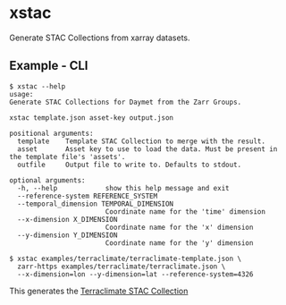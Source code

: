 # xstac

Generate STAC Collections from xarray datasets.

## Example - CLI

```console
$ xstac --help
usage:
Generate STAC Collections for Daymet from the Zarr Groups.

xstac template.json asset-key output.json

positional arguments:
  template    Template STAC Collection to merge with the result.
  asset       Asset key to use to load the data. Must be present in the template file's 'assets'.
  outfile     Output file to write to. Defaults to stdout.

optional arguments:
  -h, --help            show this help message and exit
  --reference-system REFERENCE_SYSTEM
  --temporal_dimension TEMPORAL_DIMENSION
                        Coordinate name for the 'time' dimension
  --x-dimension X_DIMENSION
                        Coordinate name for the 'x' dimension
  --y-dimension Y_DIMENSION
                        Coordinate name for the 'y' dimension

$ xstac examples/terraclimate/terraclimate-template.json \
  zarr-https examples/terraclimate/terraclimate.json \
  --x-dimension=lon --y-dimension=lat --reference-system=4326
```

This generates the [Terraclimate STAC Collection](examples/terraclimate/terraclimate.json)
